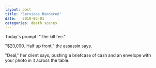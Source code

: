 ```yaml
---
layout: post
title: "Services Rendered"
date:   2019-06-01
categories: death scenes
---
```

Today's prompt: "The kill fee."

"$20,000. Half up front," the assassin says.

"Deal," her client says, pushing a briefcase of cash and an envelope with your photo in it across the table.
